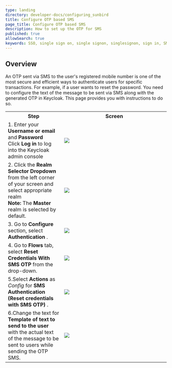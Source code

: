 ```yaml
---
type: landing
directory: developer-docs/configuring_sunbird
title: Configure OTP based SMS
page_title: Configure OTP based SMS 
description: How to set up the OTP for SMS
published: true
allowSearch: true
keywords: SSO, single sign on, single signon, singlesignon, sign in, SMS, sms, otp, OTP, Keycloak
---
```


## Overview
An OTP sent via SMS to the user's registered mobile number is one of the most secure and efficient ways to authenticate users for specific transactions. For example, if a user wants to reset the password. You need to configure the text of the message to be sent via SMS along with the generated OTP in Keycloak. This page provides you with instructions to do so.   

<table>

<tr>
<th style="width:35%;">Step</th>
<th style="width:65%;">Screen</th>
 </tr>
  
<tr>
  <td>
1. Enter your <b>Username or email</b> and <b>Password</b><br>Click <b>Log in</b> to log into the Keycloak admin console
</td>
<td><img src="https://github.com/project-sunbird/project-sunbird.github.io/blob/dev/pages/developer-docs/configuring_sunbird/images/keycloak_login.png"></td>
</tr>
 
<tr>
  <td> 
2. Click the <b>Realm Selector Dropdown</b> from the left corner of your screen and select appropriate realm <br>
<b>Note:</b> The <b>Master</b> realm is selected by default.
	</td>
	<td><img src="https://github.com/project-sunbird/project-sunbird.github.io/blob/dev/pages/developer-docs/configuring_sunbird/images/realm_select.png"></td>
	</tr>
	
  <tr>
  <td> 
3. Go to <b>Configure </b> section, select <b>Authentication</b> .
  </td>
  <td><img src="https://github.com/manzarul/project-sunbird.github.io/blob/dev/img/Selectauthenticationsection.png"></td>
  </tr>
  
  <tr>
  <td> 
	  4. Go to <b>Flows </b> tab, select <b>Reset Credentials With SMS OTP</b> from the drop-down.
</td>
<td>
  <img src="https://github.com/manzarul/project-sunbird.github.io/blob/dev/img/selectflows.png">
  </td>
  </tr>

<tr>
<td> 
	5.Select <b>Actions</b> as <i>Config </i> for <b> SMS Authentication (Reset credentials with SMS OTP) </b>.
  </td>
  <td><img src="https://github.com/manzarul/project-sunbird.github.io/blob/dev/img/selectconfig.png"></td>
  </tr>

<tr>
<td> 
	6.Change the text for <b> Template of text to send to the user </b> with the actual text of the message to be sent to users while sending the OTP SMS.
  </td>
  <td><img src="https://github.com/manzarul/project-sunbird.github.io/blob/dev/img/changesmsotp.png"></td>
  </tr>
  
</table>

